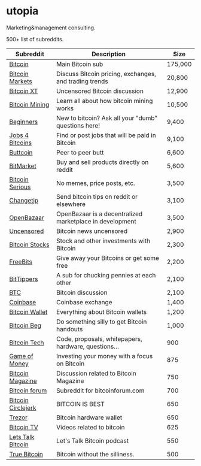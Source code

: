 # utopia
Marketing&amp;management consulting. 

500+ list of subreddits. 

|   **Subreddit**    |         **Description**                                  |**Size** | 
|--------------------|----------------------------------------------------------|---------| 
| [Bitcoin](https://www.reddit.com/r/bitcoin)               |Main Bitcoin sub  | 175,000 | 
| [Bitcoin Markets](https://www.reddit.com/r/BitcoinMarkets)|Discuss Bitcoin pricing, exchanges, and trading trends   |20,800| 
| [Bitcoin XT](https://www.reddit.com/r/bitcoinxt)          | Uncensored Bitcoin discussion                           |12,900| 
| [Bitcoin Mining](https://www.reddit.com/r/BitcoinMining)  | Learn all about how bitcoin mining works                |10,500| 
| [Beginners](https://www.reddit.com/r/BitcoinBeginners)          | New to bitcoin? Ask all your "dumb" questions here!      | 9,400   | 
| [Jobs 4 Bitcoins](https://www.reddit.com/r/Jobs4Bitcoins)    | Find or post jobs that will be paid in Bitcoin           | 9,100   | 
| [Buttcoin](https://www.reddit.com/r/Buttcoin)           | Peer to peer butt                                        | 6,600   | 
| [BitMarket](https://www.reddit.com/r/BitMarket)          | Buy and sell products directly on reddit                 | 5,600   | 
| [Bitcoin Serious](https://www.reddit.com/r/BitcoinSerious)    | No memes, price posts, etc.                              | 3,500   | 
| [Changetip](https://www.reddit.com/r/changetip)          | Send bitcoin tips on reddit or elsewhere                 | 3,100   | 
| [OpenBazaar](https://www.reddit.com/r/OpenBazaar)         | OpenBazaar is a decentralized marketplace in development | 3,500   | 
| [Uncensored](https://www.reddit.com/r/bitcoin_uncensored)         | Bitcoin news uncensored                                  | 2,900   | 
| [Bitcoin Stocks](https://www.reddit.com/r/BitcoinStocks)     | Stock and other investments with Bitcoin                 | 2,300   | 
| [FreeBits](https://www.reddit.com/r/freebits)           | Give away your Bitcoins or get some free                 | 2,200   | 
| [BitTippers](https://www.reddit.com/r/BitTippers)         | A sub for chucking pennies at each other                 | 2,100   | 
| [BTC](https://www.reddit.com/r/btc)                | Bitcoin discussion                                       | 2,100   | 
| [Coinbase](https://www.reddit.com/r/CoinBase)           | Coinbase exchange                                        | 1,400   | 
| [Bitcoin Wallet](https://www.reddit.com/r/BitcoinWallet)     | Everything about Bitcoin wallets                         | 1,200   | 
| [Bitcoin Beg](https://www.reddit.com/r/bitcoinbeg)        | Do something silly to get Bitcoin handouts               | 1,000   | 
| [Bitcoin Tech](https://www.reddit.com/r/BitcoinTechnology)       | Code, proposals, whitepapers, hardware, questions…       | 900     | 
| [Game of Money](https://www.reddit.com/r/gameofmoney)      | Investing your money with a focus on Bitcoin             | 875     | 
| [Bitcoin Magazine](https://www.reddit.com/r/BitcoinMagazine)   | Discussion related to Bitcoin Magazine                   | 750     | 
| [Bitcoin forum](https://www.reddit.com/r/Bitcoinforum)      | Subreddit for bitcoinforum.com                           | 700     | 
| [Bitcoin Circlejerk](https://www.reddit.com/r/Bitcoincirclejerk) | BITCOIN IS BEST                                          | 650     | 
| [Trezor](https://www.reddit.com/r/Trezor)             | Bitcoin hardware wallet                                  | 650     | 
| [Bitcoin TV](https://www.reddit.com/r/BitcoinTV)         | Videos related to bitcoin                                | 625     | 
| [Lets Talk Bitcoin](https://www.reddit.com/r/letstalkbitcoin)  | Let's Talk Bitcoin podcast                               | 550     | 
| [True Bitcoin](https://www.reddit.com/r/TrueBitcoin)       | Bitcoin without the silliness.                           | 500     | 

